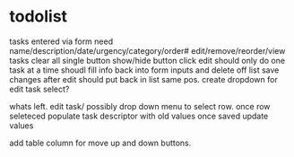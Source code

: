 # todolist


tasks entered via form
need name/description/date/urgency/category/order#
edit/remove/reorder/view tasks
clear all single button
show/hide button
click edit should only do one task at a time
shoudl fill info back into form inputs and delete off list
save changes after edit should put back in list same pos.
create dropdown for edit task select?


whats left.
edit task/ possibly drop down menu to select row.
once row seleteced populate task descriptor with old values
once saved update values

add table column for move up and down buttons.